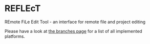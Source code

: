 # REFLEcT
REmote FiLe Edit Tool - an interface for remote file and project editing

Please have a look at <a href="https://github.com/AaronBurmeister/REFLEcT/branches/all">the branches page</a> for a list of all implemented platforms.
